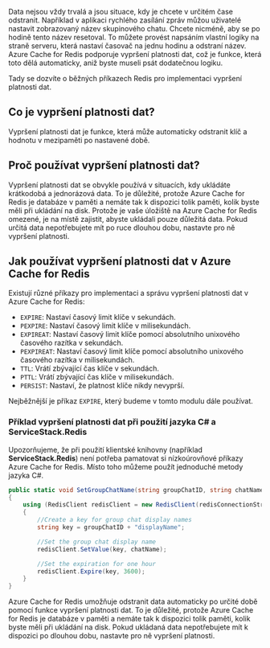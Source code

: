 Data nejsou vždy trvalá a jsou situace, kdy je chcete v určitém čase odstranit. Například v aplikaci rychlého zasílání zpráv můžou uživatelé nastavit zobrazovaný název skupinového chatu. Chcete nicméně, aby se po hodině tento název resetoval. To můžete provést napsáním vlastní logiky na straně serveru, která nastaví časovač na jednu hodinu a odstraní název. Azure Cache for Redis podporuje vypršení platnosti dat, což je funkce, která toto dělá automaticky, aniž byste museli psát dodatečnou logiku.

Tady se dozvíte o běžných příkazech Redis pro implementaci vypršení platnosti dat.

## <a name="what-is-data-expiration"></a>Co je vypršení platnosti dat?

Vypršení platnosti dat je funkce, která může automaticky odstranit klíč a hodnotu v mezipaměti po nastavené době.

## <a name="why-use-data-expiration"></a>Proč používat vypršení platnosti dat?

Vypršení platnosti dat se obvykle používá v situacích, kdy ukládáte krátkodobá a jednorázová data.  To je důležité, protože Azure Cache for Redis je databáze v paměti a nemáte tak k dispozici tolik paměti, kolik byste měli při ukládání na disk. Protože je vaše úložiště na Azure Cache for Redis omezené, je na místě zajistit, abyste ukládali pouze důležitá data. Pokud určitá data nepotřebujete mít po ruce dlouhou dobu, nastavte pro ně vypršení platnosti.

## <a name="how-to-use-data-expiration-in-azure-cache-for-redis"></a>Jak používat vypršení platnosti dat v Azure Cache for Redis

Existují různé příkazy pro implementaci a správu vypršení platnosti dat v Azure Cache for Redis:

- `EXPIRE`: Nastaví časový limit klíče v sekundách.
- `PEXPIRE`: Nastaví časový limit klíče v milisekundách.
- `EXPIREAT`: Nastaví časový limit klíče pomocí absolutního unixového časového razítka v sekundách.
- `PEXPIREAT`: Nastaví časový limit klíče pomocí absolutního unixového časového razítka v milisekundách.
- `TTL`: Vrátí zbývající čas klíče v sekundách.
- `PTTL`: Vrátí zbývající čas klíče v milisekundách.
- `PERSIST`: Nastaví, že platnost klíče nikdy nevyprší.

Nejběžnější je příkaz `EXPIRE`, který budeme v tomto modulu dále používat.

### <a name="example-of-data-expiration-using-c-and-servicestackredis"></a>Příklad vypršení platnosti dat při použití jazyka C# a ServiceStack.Redis

Upozorňujeme, že při použití klientské knihovny (například **ServiceStack.Redis**) není potřeba pamatovat si nízkoúrovňové příkazy Azure Cache for Redis. Místo toho můžeme použít jednoduché metody jazyka C#.

```csharp
public static void SetGroupChatName(string groupChatID, string chatName)
{
    using (RedisClient redisClient = new RedisClient(redisConnectionString))
    {
        //Create a key for group chat display names
        string key = groupChatID + "displayName";

        //Set the group chat display name
        redisClient.SetValue(key, chatName);

        //Set the expiration for one hour
        redisClient.Expire(key, 3600);
    }
}
```

Azure Cache for Redis umožňuje odstranit data automaticky po určité době pomocí funkce vypršení platnosti dat. To je důležité, protože Azure Cache for Redis je databáze v paměti a nemáte tak k dispozici tolik paměti, kolik byste měli při ukládání na disk. Pokud ukládaná data nepotřebujete mít k dispozici po dlouhou dobu, nastavte pro ně vypršení platnosti.